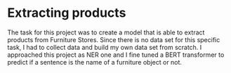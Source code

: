 # Extracting products
 
The task for this project was to create a model that is able to extract products from Furniture Stores. Since there is no data set for this specific task, I had to collect data and build my own data set from scratch. I approached this project as NER one and I fine tuned a BERT transformer to predict if a sentence is the name of a furniture object or not. 
